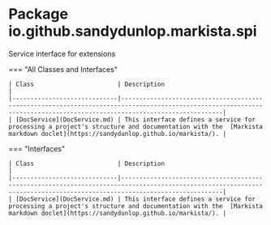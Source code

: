 
# Package io.github.sandydunlop.markista.spi


Service interface for extensions

=== "All Classes and Interfaces"

    | Class                       | Description                                                                                                                                                            |
    |-----------------------------|------------------------------------------------------------------------------------------------------------------------------------------------------------------------|
    | [DocService](DocService.md) | This interface defines a service for processing a project's structure and documentation with the  [Markista markdown doclet](https://sandydunlop.github.io/markista/). |


=== "Interfaces"

    | Class                       | Description                                                                                                                                                            |
    |-----------------------------|------------------------------------------------------------------------------------------------------------------------------------------------------------------------|
    | [DocService](DocService.md) | This interface defines a service for processing a project's structure and documentation with the  [Markista markdown doclet](https://sandydunlop.github.io/markista/). |


